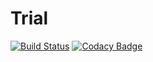 # Trial
[![Build Status](https://travis-ci.org/BrundaV/Trial.svg?branch=master)](https://travis-ci.org/BrundaV/Trial)
[![Codacy Badge](https://api.codacy.com/project/badge/Grade/a30478d0396447728a47fedb3eab862c)](https://www.codacy.com/app/BrundaV/Trial?utm_source=github.com&amp;utm_medium=referral&amp;utm_content=BrundaV/Trial&amp;utm_campaign=Badge_Grade)
